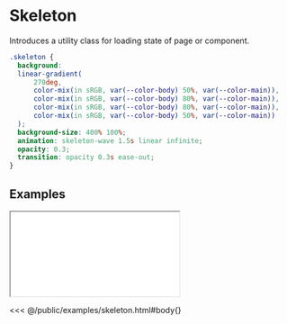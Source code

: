 # Skeleton
Introduces a utility class for loading state of page or component.

```css
.skeleton {
  background:
  linear-gradient(
      270deg,
      color-mix(in sRGB, var(--color-body) 50%, var(--color-main)),
      color-mix(in sRGB, var(--color-body) 80%, var(--color-main)),
      color-mix(in sRGB, var(--color-body) 80%, var(--color-main)),
      color-mix(in sRGB, var(--color-body) 50%, var(--color-main))
  );
  background-size: 400% 100%;
  animation: skeleton-wave 1.5s linear infinite;
  opacity: 0.3;
  transition: opacity 0.3s ease-out;
}
```

## Examples

<iframe onload="this.style.visibility = 'visible';" src="/examples/skeleton.html"></iframe>

<<< @/public/examples/skeleton.html#body{}
